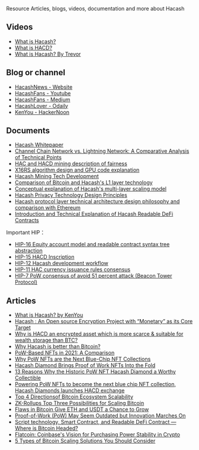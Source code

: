 Resource
Articles, blogs, videos, documentation and more about Hacash



<style>
#mdcon ul li {  
    margin: 10px;
}
</style>



## Videos

- [What is Hacash?](https://www.youtube.com/watch?v=zXo9E3hxDGo)
- [What is HACD?](https://www.youtube.com/watch?v=SOwL6buMfeg)
- [What is Hacash? By Trevor](https://www.youtube.com/watch?v=ABrxpALsNPE)

## Blog or channel

- [HacashNews - Website](https://hacashnews.com)
- [HacashFans - Youtube](https://www.youtube.com/@hacashfans5534)
- [HacashFans - Medium](https://medium.com/@HacashFans)
- [HacashLover - Odaily](https://www.odaily.news/user/2147504236)
- [KenYou - HackerNoon](https://hackernoon.com/u/kenyou)


## Documents

- [Hacash Whitepaper]([:=lang.links.wp:])
- [Channel Chain Network vs. Lightning Network: A Comparative Analysis of Technical Points](https://github.com/hacash/doc/blob/main/tech/channel_chain_vs_lightning_network.md)
- [HAC and HACD mining description of fairness](https://github.com/hacash/doc/blob/main/tech/HAC_HACD_mining_fairness_description.md)
- [X16RS algorithm design and GPU code explanation](https://github.com/hacash/doc/blob/main/tech/x16rs_algorithm_description.md)
- [Hacash Mining Tech Development](https://github.com/hacash/doc/blob/main/tech/mining_tech_development_description.md)
- [Comparison of Bitcoin and Hacash's L1 layer technology](https://github.com/hacash/doc-chinese/blob/main/tech/bitcoin_and_hacash_L1_comparison.md)
- [Conceptual explanation of Hacash's multi-layer scaling model](https://github.com/hacash/doc-chinese/blob/main/tech/multi_layer_scaling_concept_definition.md)
- [Hacash Privacy Technology Design Principles](https://github.com/hacash/doc-chinese/blob/main/tech/privacy_technology_explanation.md)
- [Hacash protocol layer technical architecture design philosophy and comparison with Ethereum](https://github.com/hacash/doc-chinese/blob/main/tech/protocol_architecture_design_principles.md)
- [Introduction and Technical Explanation of Hacash Readable DeFi Contracts](https://github.com/hacash/doc/blob/main/tech/readability_contract_introduction.md)

Important HIP：

- [HIP-16 Equity account model and readable contract syntax tree abstraction](https://github.com/hacash/doc/blob/main/HIP/protocol/account_and_syntax_tree_abstraction.md)
- [HIP-15 HACD Inscription](https://github.com/hacash/doc/blob/main/HIP/diamond/hacd_inscription.md)
- [HIP-12 Hacash development workflow](https://github.com/hacash/doc/blob/main/HIP/development/HIP-12_Hacash_development_workflow_and_code_permission.pdf)
- [HIP-11 HAC currency issuance rules consensus](https://github.com/hacash/doc/blob/main/HIP/currency/HAC_currency_issuance_rules_consensus_proposal.pdf)
- [HIP-7 PoW consensus of avoid 51 percent attack (Beacon Tower Protocol)](https://github.com/hacash/doc/blob/main/HIP/protocol/PoW_of_avoid_51_percent_attack.md)



## Articles

- [What is Hacash? by KenYou](https://kenyou.medium.com/what-is-hacash-52bcd7b438ea)
- [Hacash : An Open source Encryption Project with “Monetary” as its Core Target](https://vaibhavc.medium.com/hacash-an-open-source-encryption-project-with-monetary-as-its-core-target-c11c03188f1d)
- [Why is HACD an encrypted asset which is more scarce & suitable for wealth storage than BTC?](https://hacashtalk.com/t/why-is-hacd-an-encrypted-asset-which-is-more-scarce-suitable-for-wealth-storage-than-btc/65)
- [Why Hacash is better than Bitcoin?](https://hacashtalk.com/t/why-hacash-is-better-than-bitcoin/48)
- [PoW-Based NFTs in 2021: A Comparison](https://hackernoon.com/pow-based-nfts-in-2021-a-comparison)
- [Why PoW NFTs are the Next Blue-Chip NFT Collections](https://hackernoon.com/why-pow-nfts-are-the-next-blue-chip-nft-collections)
- [Hacash Diamond Brings Proof of Work NFTs Into the Fold](https://nftplazas.com/hacash-diamond-proof-of-work-nfts/)
- [13 Reasons Why the Historic PoW NFT Hacash Diamond a Worthy Collectible](https://nfthours.com/13-reasons-why-the-historic-pow-nft-hacash-diamond-a-worthy-collectible/)
- [Powering PoW NFTs to become the next blue chip NFT collection, Hacash Diamonds launches HACD exchange](https://www.nftradar.org/powering-pow-nfts-to-become-the-next-blue-chip-nft-collection/)
- [Top 4 Directionsof Bitcoin Ecosystem Scalability](https://hackernoon.com/top-4-directions-of-bitcoin-ecosystem-scalability)
- [ZK-Rollups Top Three Possibilities for Scaling Bitcoin](https://hackernoon.com/zk-rollups-top-three-possibilities-for-scaling-bitcoin)
- [Flaws in Bitcoin Give ETH and USDT a Chance to Grow](https://hackernoon.com/flaws-in-bitcoin-give-eth-and-usdt-a-chance-to-grow)
- [Proof-of-Work (PoW) May Seem Outdated but Innovation Marches On](https://hackernoon.com/proof-of-work-pow-may-seem-outdated-but-innovation-marches-on)
- [Script technology, Smart Contract, and Readable DeFi Contract — Where is Bitcoin Headed?](https://hackernoon.com/script-technology-smart-contract-and-readable-defi-contract-where-is-bitcoin-headed)
- [Flatcoin: Coinbase's Vision for Purchasing Power Stability in Crypto](https://hackernoon.com/flatcoin-coinbases-vision-for-purchasing-power-stability-in-crypto)
- [5 Types of Bitcoin Scaling Solutions You Should Consider](https://hackernoon.com/5-types-of-bitcoin-scaling-solutions-you-should-consider)


